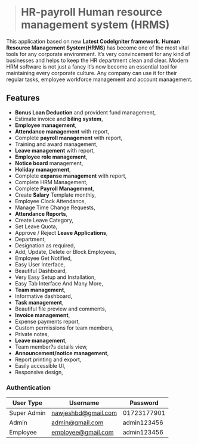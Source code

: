 ># HR-payroll Human resource management system (HRMS) 


This application based on new **Latest CodeIgniter framework**. **Human Resource Management System(HRMS)** has become one of the most vital tools for any corporate environment. It’s very convincement for any kind of businesses and helps to keep the HR department clean and clear. Modern HRM software is not just a fancy it’s now become an essential tool for maintaining every corporate culture. Any company can use it for their regular tasks, employee workforce management and account management.


## Features

* **Bonus Loan Deduction** and provident fund management,
* Estimate invoice and **biling system**,
* **Employee management**,
* **Attendance management** with report,
* Complete **payroll management** with report,
* Training and award management,
* **Leave management** with report,
* **Employee role management**,
* **Notice board** management,
* **Holiday management**,
* Complete **expanse management** with report,
* Complete HRM Management,
* Complete **Payroll Management**,
* Create **Salary** Template monthly,
* Employee Clock Attendance,
* Manage Time Change Requests,
* **Attendance Reports**,
* Create Leave Category,
* Set Leave Quota,
* Approve / Reject **Leave Applications**,
* Department,
* Designation as required,
* Add, Update, Delete or Block Employees,
* Employee Get Notified,
* Easy User Interface,
* Beautiful Dashboard,
* Very Easy Setup and Installation,
* Easy Tab Interface And Many More,
* **Team management**,
* Informative dashboard,
* **Task management**,
* Beautiful file preview and comments,
* **Invoice management**,
* Expense payments report,
* Custom permissions for team members,
* Private notes,
* **Leave management**,
* Team member?s details view,
* **Announcement/notice management**,
* Report printing and export,
* Easily accessible UI,
* Responsive design,


### Authentication
| User Type    | Username              | Password     |
| -------------|-----------------------|--------------|
| Super Admin  | nawjeshbd@gmail.com   | 01723177901  |
| Admin        | admin@gmail.com       | admin123456  |
| Employee     | employee@gmail.com    | admin123456  |

